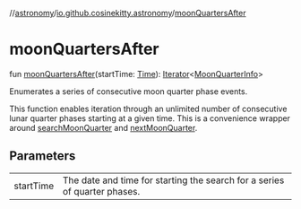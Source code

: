 //[astronomy](../../index.md)/[io.github.cosinekitty.astronomy](index.md)/[moonQuartersAfter](moon-quarters-after.md)

# moonQuartersAfter

fun [moonQuartersAfter](moon-quarters-after.md)(startTime: [Time](-time/index.md)): [Iterator](https://kotlinlang.org/api/latest/jvm/stdlib/kotlin.collections/-iterator/index.html)&lt;[MoonQuarterInfo](-moon-quarter-info/index.md)&gt;

Enumerates a series of consecutive moon quarter phase events.

This function enables iteration through an unlimited number of consecutive lunar quarter phases starting at a given time. This is a convenience wrapper around [searchMoonQuarter](search-moon-quarter.md) and [nextMoonQuarter](next-moon-quarter.md).

## Parameters

| | |
|---|---|
| startTime | The date and time for starting the search for a series of quarter phases. |
